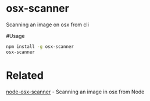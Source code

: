 # osx-scanner
Scanning an image on osx from cli

#Usage
```bash
npm install -g osx-scanner
osx-scanner
```

# Related
[node-osx-scanner](https://github.com/Urucas/node-osx-scanner) - Scanning an image in osx from Node
